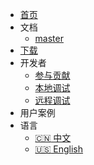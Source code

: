 * [首页](/introduce.md)
* 文档
    * [master](/introduce.md)
* [下载](/quick_start/download.md)
* 开发者
  * [参与贡献](/zh-CN/developer-guide/how_contribute.md)
  * [本地调试](/zh-CN/developer-guide/local_debug.md)
  * [远程调试](/zh-CN/developer-guide/remote_debug.md)
* 用户案例
* 语言
    * [:cn: 中文](/)
    * [:us: English](/en-US/)
